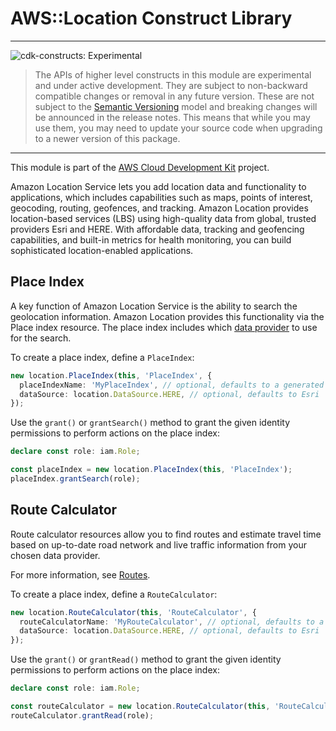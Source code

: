 # AWS::Location Construct Library
<!--BEGIN STABILITY BANNER-->

---

![cdk-constructs: Experimental](https://img.shields.io/badge/cdk--constructs-experimental-important.svg?style=for-the-badge)

> The APIs of higher level constructs in this module are experimental and under active development.
> They are subject to non-backward compatible changes or removal in any future version. These are
> not subject to the [Semantic Versioning](https://semver.org/) model and breaking changes will be
> announced in the release notes. This means that while you may use them, you may need to update
> your source code when upgrading to a newer version of this package.

---

<!--END STABILITY BANNER-->

This module is part of the [AWS Cloud Development Kit](https://github.com/aws/aws-cdk) project.

Amazon Location Service lets you add location data and functionality to applications, which
includes capabilities such as maps, points of interest, geocoding, routing, geofences, and
tracking. Amazon Location provides location-based services (LBS) using high-quality data from
global, trusted providers Esri and HERE. With affordable data, tracking and geofencing
capabilities, and built-in metrics for health monitoring, you can build sophisticated
location-enabled applications.

## Place Index

A key function of Amazon Location Service is the ability to search the geolocation information.
Amazon Location provides this functionality via the Place index resource. The place index includes
which [data provider](https://docs.aws.amazon.com/location/latest/developerguide/what-is-data-provider.html)
to use for the search.

To create a place index, define a `PlaceIndex`:

```ts
new location.PlaceIndex(this, 'PlaceIndex', {
  placeIndexName: 'MyPlaceIndex', // optional, defaults to a generated name
  dataSource: location.DataSource.HERE, // optional, defaults to Esri
});
```

Use the `grant()` or `grantSearch()` method to grant the given identity permissions to perform actions
on the place index:

```ts
declare const role: iam.Role;

const placeIndex = new location.PlaceIndex(this, 'PlaceIndex');
placeIndex.grantSearch(role);
```

## Route Calculator

Route calculator resources allow you to find routes and estimate travel time based on up-to-date road network and live traffic information from your chosen data provider.

For more information, see [Routes](https://docs.aws.amazon.com/location/latest/developerguide/route-concepts.html).

To create a place index, define a `RouteCalculator`:

```ts
new location.RouteCalculator(this, 'RouteCalculator', {
  routeCalculatorName: 'MyRouteCalculator', // optional, defaults to a generated name
  dataSource: location.DataSource.HERE, // optional, defaults to Esri
});
```

Use the `grant()` or `grantRead()` method to grant the given identity permissions to perform actions
on the place index:

```ts
declare const role: iam.Role;

const routeCalculator = new location.RouteCalculator(this, 'RouteCalculator');
routeCalculator.grantRead(role);
```
